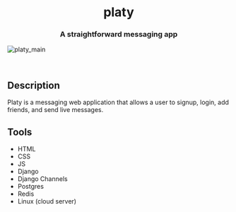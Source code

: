 <h1 align="center">
  platy
</h1>
<h3 align="center">
  A straightforward messaging app
</h3>

![platy_main](https://user-images.githubusercontent.com/87573030/192104766-7825e3e5-b377-4428-9037-ebef93c4ab9a.png)


<br/>

<h2>
  Description
</h2>

<p>
  Platy is a messaging web application that allows a user to signup, login, add friends, and send live messages.
</p>

<h2>
  Tools
</h2>

<ul>
  <li>HTML</li>
  <li>CSS</li>
  <li>JS</li>
  <li>Django</li>
  <li>Django Channels</li>
  <li>Postgres</li>
  <li>Redis</li>
  <li>Linux (cloud server)</li>
</ul>
